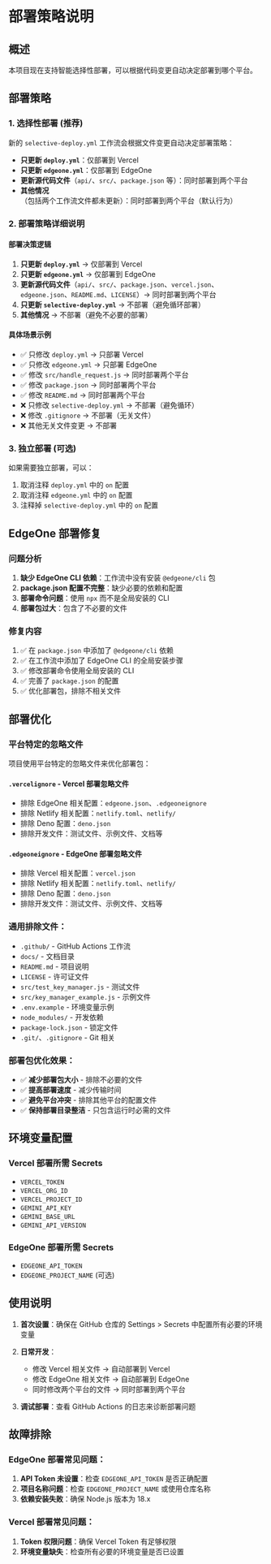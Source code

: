 # 部署策略说明

## 概述

本项目现在支持智能选择性部署，可以根据代码变更自动决定部署到哪个平台。

## 部署策略

### 1. 选择性部署 (推荐)

新的 `selective-deploy.yml` 工作流会根据文件变更自动决定部署策略：

- **只更新 `deploy.yml`**：仅部署到 Vercel
- **只更新 `edgeone.yml`**：仅部署到 EdgeOne  
- **更新源代码文件**（`api/`、`src/`、`package.json` 等）：同时部署到两个平台
- **其他情况**（包括两个工作流文件都未更新）：同时部署到两个平台（默认行为）

### 2. 部署策略详细说明

#### 部署决策逻辑

1. **只更新 `deploy.yml`** → 仅部署到 Vercel
2. **只更新 `edgeone.yml`** → 仅部署到 EdgeOne
3. **更新源代码文件**（`api/`、`src/`、`package.json`、`vercel.json`、`edgeone.json`、`README.md`、`LICENSE`）→ 同时部署到两个平台
4. **只更新 `selective-deploy.yml`** → 不部署（避免循环部署）
5. **其他情况** → 不部署（避免不必要的部署）

#### 具体场景示例

- ✅ 只修改 `deploy.yml` → 只部署 Vercel
- ✅ 只修改 `edgeone.yml` → 只部署 EdgeOne  
- ✅ 修改 `src/handle_request.js` → 同时部署两个平台
- ✅ 修改 `package.json` → 同时部署两个平台
- ✅ 修改 `README.md` → 同时部署两个平台
- ❌ 只修改 `selective-deploy.yml` → 不部署（避免循环）
- ❌ 修改 `.gitignore` → 不部署（无关文件）
- ❌ 其他无关文件变更 → 不部署

### 3. 独立部署 (可选)

如果需要独立部署，可以：

1. 取消注释 `deploy.yml` 中的 `on` 配置
2. 取消注释 `edgeone.yml` 中的 `on` 配置
3. 注释掉 `selective-deploy.yml` 中的 `on` 配置

## EdgeOne 部署修复

### 问题分析
1. **缺少 EdgeOne CLI 依赖**：工作流中没有安装 `@edgeone/cli` 包
2. **package.json 配置不完整**：缺少必要的依赖和配置
3. **部署命令问题**：使用 `npx` 而不是全局安装的 CLI
4. **部署包过大**：包含了不必要的文件

### 修复内容
1. ✅ 在 `package.json` 中添加了 `@edgeone/cli` 依赖
2. ✅ 在工作流中添加了 EdgeOne CLI 的全局安装步骤
3. ✅ 修改部署命令使用全局安装的 CLI
4. ✅ 完善了 `package.json` 的配置
5. ✅ 优化部署包，排除不相关文件

## 部署优化

### 平台特定的忽略文件

项目使用平台特定的忽略文件来优化部署包：

#### `.vercelignore` - Vercel 部署忽略文件
- 排除 EdgeOne 相关配置：`edgeone.json`、`.edgeoneignore`
- 排除 Netlify 相关配置：`netlify.toml`、`netlify/`
- 排除 Deno 配置：`deno.json`
- 排除开发文件：测试文件、示例文件、文档等

#### `.edgeoneignore` - EdgeOne 部署忽略文件
- 排除 Vercel 相关配置：`vercel.json`
- 排除 Netlify 相关配置：`netlify.toml`、`netlify/`
- 排除 Deno 配置：`deno.json`
- 排除开发文件：测试文件、示例文件、文档等

### 通用排除文件：
- `.github/` - GitHub Actions 工作流
- `docs/` - 文档目录
- `README.md` - 项目说明
- `LICENSE` - 许可证文件
- `src/test_key_manager.js` - 测试文件
- `src/key_manager_example.js` - 示例文件
- `.env.example` - 环境变量示例
- `node_modules/` - 开发依赖
- `package-lock.json` - 锁定文件
- `.git/`、`.gitignore` - Git 相关

### 部署包优化效果：
- ✅ **减少部署包大小** - 排除不必要的文件
- ✅ **提高部署速度** - 减少传输时间
- ✅ **避免平台冲突** - 排除其他平台的配置文件
- ✅ **保持部署目录整洁** - 只包含运行时必需的文件

## 环境变量配置

### Vercel 部署所需 Secrets
- `VERCEL_TOKEN`
- `VERCEL_ORG_ID`
- `VERCEL_PROJECT_ID`
- `GEMINI_API_KEY`
- `GEMINI_BASE_URL`
- `GEMINI_API_VERSION`

### EdgeOne 部署所需 Secrets
- `EDGEONE_API_TOKEN`
- `EDGEONE_PROJECT_NAME` (可选)

## 使用说明

1. **首次设置**：确保在 GitHub 仓库的 Settings > Secrets 中配置所有必要的环境变量

2. **日常开发**：
   - 修改 Vercel 相关文件 → 自动部署到 Vercel
   - 修改 EdgeOne 相关文件 → 自动部署到 EdgeOne
   - 同时修改两个平台的文件 → 同时部署到两个平台

3. **调试部署**：查看 GitHub Actions 的日志来诊断部署问题

## 故障排除

### EdgeOne 部署常见问题：
1. **API Token 未设置**：检查 `EDGEONE_API_TOKEN` 是否正确配置
2. **项目名称问题**：检查 `EDGEONE_PROJECT_NAME` 或使用仓库名称
3. **依赖安装失败**：确保 Node.js 版本为 18.x

### Vercel 部署常见问题：
1. **Token 权限问题**：确保 Vercel Token 有足够权限
2. **环境变量缺失**：检查所有必要的环境变量是否已设置
